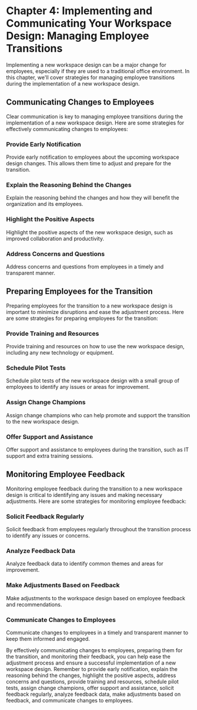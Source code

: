 Chapter 4: Implementing and Communicating Your Workspace Design: Managing Employee Transitions
==============================================================================================

Implementing a new workspace design can be a major change for employees, especially if they are used to a traditional office environment. In this chapter, we'll cover strategies for managing employee transitions during the implementation of a new workspace design.

Communicating Changes to Employees
----------------------------------

Clear communication is key to managing employee transitions during the implementation of a new workspace design. Here are some strategies for effectively communicating changes to employees:

### Provide Early Notification

Provide early notification to employees about the upcoming workspace design changes. This allows them time to adjust and prepare for the transition.

### Explain the Reasoning Behind the Changes

Explain the reasoning behind the changes and how they will benefit the organization and its employees.

### Highlight the Positive Aspects

Highlight the positive aspects of the new workspace design, such as improved collaboration and productivity.

### Address Concerns and Questions

Address concerns and questions from employees in a timely and transparent manner.

Preparing Employees for the Transition
--------------------------------------

Preparing employees for the transition to a new workspace design is important to minimize disruptions and ease the adjustment process. Here are some strategies for preparing employees for the transition:

### Provide Training and Resources

Provide training and resources on how to use the new workspace design, including any new technology or equipment.

### Schedule Pilot Tests

Schedule pilot tests of the new workspace design with a small group of employees to identify any issues or areas for improvement.

### Assign Change Champions

Assign change champions who can help promote and support the transition to the new workspace design.

### Offer Support and Assistance

Offer support and assistance to employees during the transition, such as IT support and extra training sessions.

Monitoring Employee Feedback
----------------------------

Monitoring employee feedback during the transition to a new workspace design is critical to identifying any issues and making necessary adjustments. Here are some strategies for monitoring employee feedback:

### Solicit Feedback Regularly

Solicit feedback from employees regularly throughout the transition process to identify any issues or concerns.

### Analyze Feedback Data

Analyze feedback data to identify common themes and areas for improvement.

### Make Adjustments Based on Feedback

Make adjustments to the workspace design based on employee feedback and recommendations.

### Communicate Changes to Employees

Communicate changes to employees in a timely and transparent manner to keep them informed and engaged.

By effectively communicating changes to employees, preparing them for the transition, and monitoring their feedback, you can help ease the adjustment process and ensure a successful implementation of a new workspace design. Remember to provide early notification, explain the reasoning behind the changes, highlight the positive aspects, address concerns and questions, provide training and resources, schedule pilot tests, assign change champions, offer support and assistance, solicit feedback regularly, analyze feedback data, make adjustments based on feedback, and communicate changes to employees.

